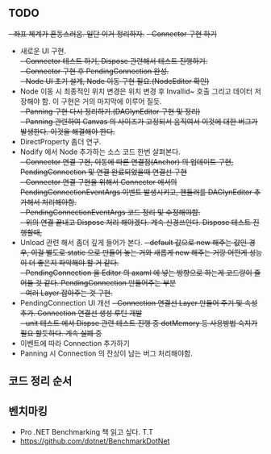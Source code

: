 ## TODO 

~~- 좌표 체계가 혼동스러움. 일단 이거 정리하자.~~
~~- Connector 구현 하기~~  
- 새로운 UI 구현.  
~~- Connector 테스트 하기, Dispose 관련해서 테스트 진행하기.~~    
~~- Connector 구현 후 PendingConnection 완성.~~    
~~- Node UI 초기 설계, Node 이동 구현 필요.(NodeEditor 확인)~~  
- Node 이동 시 최종적인 위치 변경은 위치 변경 후 Invallid~ 호출 그리고 데이터 저장해야 함. 이 구현은 거의 마지막에 이루어 질듯.   
~~- Panning 구현 다시 정리하기.(DAGlynEditor 구현 및 정리)~~   
~~- Panning 관련하여 Canvas 의 사이즈가 고정되서 움직여서 이것에 대한 버그가 발생한다. 이것을 해결해야 한다.~~  
- DirectProperty 좀더 연구.  
- Nodify 에서 Node 추가하는 소스 코드 한번 살펴본다.  
~~- Connector 연결 구현, 이동에 따른 연결점(Anchor) 의 업데이트 구현, PendingConnection 및 연결 완료되었을때 연결선 구현~~    
~~- Connector 연결 구현을 위해서 Connector 에서의 PendingConnectionEventArgs 이벤트 발생시키고, 핸들러를 DAGlynEditor 추가해서 처리해야함.~~  
~~- PendingConnectionEventArgs 코드 정리 및 수정해야함.~~  
~~- 위의 연결 끝내고 Dispose 처리 해야겠다. 계속 신경쓰인다. Dispose 테스트 진행할때,~~   
- Unload 관련 해서 좀더 깊게 들어가 본다.
~~- default 값으로 new 해주는 값인 경우, 이걸 별도로 static 으로 만들어 놓는 거와 새롭게 new 해주는 거랑 어떤게 성능이 더 좋은지 파악해야 할 거 같다.~~  
~~- PendingConnection 을 Editor 의 axaml 에 넣는 방향으로 하는게 코드량이 줄어들 것 같다. PendingConnection 만들어주는 부분~~    
~~- 여러 Layer 잡아주는 것 구현.~~    
- PendingConnection UI 개선
~~- Connection 연결선 Layer 만들어 주기 및 속성 추가. Connection 연결선 생성 루틴 개발~~    
~~- unit 테스트 에서 Dispse 관련 테스트 진행 중 dotMemory 등 사용방법 숙지가 필요 할듯하다. 계속 실폐 중~~
- 이벤트에 따라 Connection 추가하기  
- Panning 시 Connection 의 잔상이 남는 버그 처리해야함.  
## 코드 정리 순서

## 벤치마킹
- Pro .NET Benchmarking 책 읽고 싶다. T.T
- https://github.com/dotnet/BenchmarkDotNet
